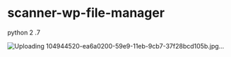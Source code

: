 # scanner-wp-file-manager

python 2 .7

![Uploading 104944520-ea6a0200-59e9-11eb-9cb7-37f28bcd105b.jpg…]()
